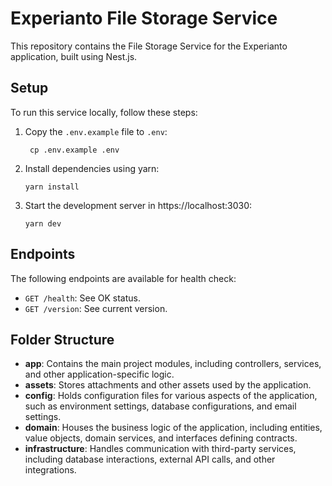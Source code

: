 # Experianto File Storage Service

This repository contains the File Storage Service for the Experianto application, built using Nest.js.

## Setup

To run this service locally, follow these steps:

1. Copy the `.env.example` file to `.env`:
   ```
    cp .env.example .env
   ``` 
2. Install dependencies using yarn:
   ```
   yarn install
    ```
3. Start the development server in https://localhost:3030:
    ```
   yarn dev
      ```


## Endpoints

The following endpoints are available for health check:

- `GET /health`: See OK status.
- `GET /version`: See current version.

## Folder Structure

- **app**: Contains the main project modules, including controllers, services, and other application-specific logic.
- **assets**: Stores attachments and other assets used by the application.
- **config**: Holds configuration files for various aspects of the application, such as environment settings, database configurations, and email settings.
- **domain**: Houses the business logic of the application, including entities, value objects, domain services, and interfaces defining contracts.
- **infrastructure**: Handles communication with third-party services, including database interactions, external API calls, and other integrations.
